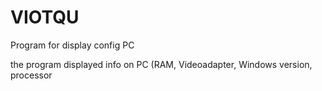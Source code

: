 # VIOTQU
Program for display config PC

the program displayed info on PC (RAM, Videoadapter, Windows version, processor
